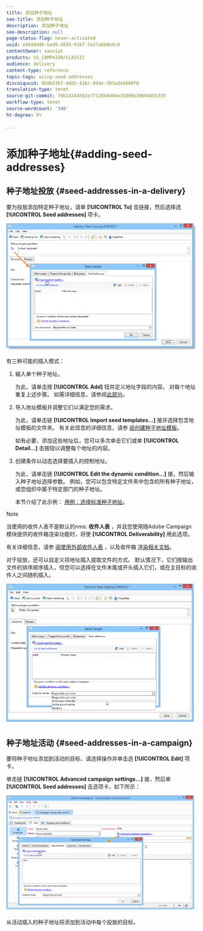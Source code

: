 ```yaml
---
title: 添加种子地址
seo-title: 添加种子地址
description: 添加种子地址
seo-description: null
page-status-flag: never-activated
uuid: e94ddd46-bed6-4505-91b7-7e17abb0e9c8
contentOwner: sauviat
products: SG_CAMPAIGN/CLASSIC
audience: delivery
content-type: reference
topic-tags: using-seed-addresses
discoiquuid: 0b9b53bf-4dd2-416c-894e-393aded489f8
translation-type: tm+mt
source-git-commit: 70b143445b2e77128b9404e35d96b39694d55335
workflow-type: tm+mt
source-wordcount: '340'
ht-degree: 5%

---
```



# 添加种子地址{#adding-seed-addresses}

## 种子地址投放 {#seed-addresses-in-a-delivery}

要为投放添加特定种子地址，请单 **[!UICONTROL To]** 击链接，然后选择选 **[!UICONTROL Seed addresses]** 项卡。

![](assets/s_ncs_user_edit_del_addresses_tab.png)

有三种可能的插入模式：

1. 输入单个种子地址。

   为此，请单击按 **[!UICONTROL Add]** 钮并定义地址字段的内容。 对每个地址重复上述步骤。 如需详细信息，请参阅[此部分](../../message-center/using/managing-seed-addresses-in-transactional-messages.md#creating-a-seed-address)。

1. 导入地址模板并调整它们以满足您的需求。

   为此，请单击链 **[!UICONTROL Import seed templates...]** 接并选择包含地址模板的文件夹。 有关此信息的详细信息，请参 [阅创建种子地址模板](../../delivery/using/creating-seed-addresses.md#creating-seed-address-templates)。

   如有必要，添加这些地址后，您可以多次单击它们或单 **[!UICONTROL Detail...]** 击按钮以调整每个地址的内容。

1. 创建条件以动态选择要插入的控制地址。

   为此，请单击链 **[!UICONTROL Edit the dynamic condition...]** 接，然后输入种子地址选择参数。 例如，您可以包含特定文件夹中包含的所有种子地址，或您组织中属于特定部门的种子地址。

   本节介绍了此示例： [用例：选择标准种子地址](../../delivery/using/use-case--selecting-seed-addresses-on-criteria.md)。

>[!NOTE]
>
>当使用的收件人表不是默认的nms: **收件人表** ，并且您使用随Adobe Campaign模块提供的收件箱渲染功能时，将使 **[!UICONTROL Deliverability]** 用此选项。
>
>有关详细信息，请参 [阅使用外部收件人表](../../delivery/using/using-an-external-recipient-table.md) ，以及收件箱 [渲染相关文档](../../delivery/using/inbox-rendering.md)。

对于投放，还可以自定义将地址插入提取文件的方式。 默认情况下，它们按输出文件的排序顺序插入，但您可以选择在文件末尾或开头插入它们，或在主目标的收件人之间随机插入。

![](assets/s_ncs_user_edit_del_addresses_sort.png)

## 种子地址活动 {#seed-addresses-in-a-campaign}

要将种子地址添加到活动的目标，请选择操作并单击选 **[!UICONTROL Edit]** 项卡。

单击链 **[!UICONTROL Advanced campaign settings...]** 接，然后单 **[!UICONTROL Seed addresses]** 击选项卡，如下所示：

![](assets/s_ncs_user_edit_op_addresses_tab.png)

从活动插入的种子地址将添加到活动中每个投放的目标。
